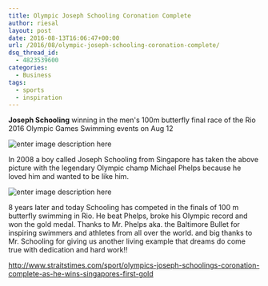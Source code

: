 ```yaml
---
title: Olympic Joseph Schooling Coronation Complete
author: riesal
layout: post
date: 2016-08-13T16:06:47+00:00
url: /2016/08/olympic-joseph-schooling-coronation-complete/
dsq_thread_id:
  - 4823539600
categories:
  - Business
tags:
  - sports
  - inspiration
---
```


**Joseph Schooling** winning in the men's 100m butterfly final race of the Rio 2016 Olympic Games Swimming events on Aug 12

<span id="more-4512"></span><!--more-->

![enter image description here](http://www.repstatic.it/content/nazionale/img/2016/08/12/133549121-3c4c0266-21c8-4b1f-97f6-b5d0302e3776.jpg)

In 2008 a boy called Joseph Schooling from Singapore has taken the above picture with the legendary Olympic champ Michael Phelps because he loved him and wanted to be like him. 

![enter image description here](http://www.straitstimes.com/sites/default/files/styles/article_pictrure_780x520_/public/articles/2016/08/13/podium1.jpg?itok=t10R4w85)

8 years later and today Schooling has competed in the finals of 100 m butterfly swimming in Rio. He beat Phelps, broke his Olympic record and won the gold medal. Thanks to Mr. Phelps aka. the Baltimore Bullet for inspiring swimmers and athletes from all over the world. and big thanks to Mr. Schooling for giving us another living example that dreams do come true with dedication and hard work!!

http://www.straitstimes.com/sport/olympics-joseph-schoolings-coronation-complete-as-he-wins-singapores-first-gold

